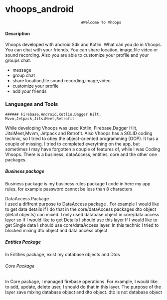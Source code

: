 # vhoops_android

                                      #Welcome To Vhoops
#### Description
Vhoops developed with android Sdk and Kotlin. What can you do in Vhoops. You can chat with your friends. You can share location, image,file video or sound recording. Also you are able to customize your profile and your groups chat. 


- message
- group chat
- share location,file sound recording,image,video
- customize your profile
- add your friends

### Languages and Tools

    ###### Firebase,Android,Kotlin,Dagger Hilt, Mvvm,Jetpack,JitsiMeet,Retrofit

While developing Vhoops was used Kotlin, Firebase,Dagger Hilt, JitsiMeet,Mvvm, Jetpack and Retrofit. Also Vhoops has a SOLID coding technic, so I tried to obey the object-oriented programming (OOP). It has a couple of missing. I tried to completed everything on the app, but sometimes I may have forgotten a couple of features of, while I was Coding Vhoops. There is a business, dataAccess, entities, core and the other one packages.
 
 ##### Business package </br>
 Business package is my business rules package I code in here my app rules.
        for example password cannot be less than 8 characters 
        
DataAccess Package</br>
  I used a diffrent purpose to DataAccess package . For example I would like to get data details if I do that in the core/dataAccess packages dto object (detail objects) can mixed. I only used database object in core/data access layer so If I would like to get Details I should use  this layer If I would like to get Single data I should use core/dataAccess layer. In this technic I tried to blocked mixing dto object and data access object
 
 ##### Entities Package </br>
In Entities package, exist my database objects and Dtos

###### Core Package</br>
In Core package, I managed firebase operations. For example, I would like to add, update, delete  user, I should do that in this layer. The purpose of the layer save mixing database object and dto object. dto is not database object

